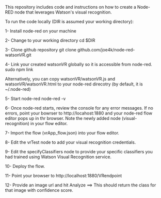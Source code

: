 This repository includes code and instructions on how to create a Node-RED 
node that leverages Watson's visual recognition.

To run the code locally (DIR is assumed your working directory):

1- Install node-red on your machine

2- Change to your working directory
   cd $DIR

3- Clone github repository 
   git clone github.com/joe4k/node-red-watsonVR.git

4- Link your created watsonVR globally so it is accessible from node-red.
   sudo npm link

  Alternatively, you can copy watsonVR/watsonVR.js and watsonVR/watsonVR.html to your node-red direcotry (by default, it is ~/.node-red)

5- Start node-red
   node-red -v

6- Once node-red starts, review the console for any error messages. If no errors, point your bowrser to http://locahost:1880 and your node-red flow editor pops up in thr browser.
   Note the newly added node (visual-recognition) in your flow editor.

7- Import the flow (vrApp_flow.json) into your flow editor.

8- Edit the vrTest node to add your visual recognition credentials.

9- Edit the specifyClassifiers node to provide your specific classifiers you had trained using Watson Visual Recognition service.

10- Deploy the flow.

11- Point your browser to http://localhost:1880/VRendpoint

12- Provide an image url and hit Analyze
==> This should return the class for that image with confidence score.

